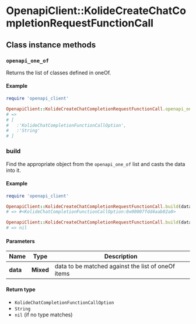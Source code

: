 # OpenapiClient::KolideCreateChatCompletionRequestFunctionCall

## Class instance methods

### `openapi_one_of`

Returns the list of classes defined in oneOf.

#### Example

```ruby
require 'openapi_client'

OpenapiClient::KolideCreateChatCompletionRequestFunctionCall.openapi_one_of
# =>
# [
#   :'KolideChatCompletionFunctionCallOption',
#   :'String'
# ]
```

### build

Find the appropriate object from the `openapi_one_of` list and casts the data into it.

#### Example

```ruby
require 'openapi_client'

OpenapiClient::KolideCreateChatCompletionRequestFunctionCall.build(data)
# => #<KolideChatCompletionFunctionCallOption:0x00007fdd4aab02a0>

OpenapiClient::KolideCreateChatCompletionRequestFunctionCall.build(data_that_doesnt_match)
# => nil
```

#### Parameters

| Name | Type | Description |
| ---- | ---- | ----------- |
| **data** | **Mixed** | data to be matched against the list of oneOf items |

#### Return type

- `KolideChatCompletionFunctionCallOption`
- `String`
- `nil` (if no type matches)

